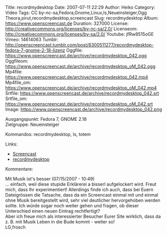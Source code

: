 Title: recordmydesktop
Date: 2007-07-11 22:29
Author: Heiko
Category: Video
Tags: CC by-nc-sa,Fedora,Gnome,Linux,ls,Neueinsteiger,Ogg Theora,pirut,recordmydesktop,screencast
Slug: recordmydesktop
Album: https://www.openscreencast.de
Duration: 327000
License: http://creativecommons.org/licenses/by-nc-sa/2.0/
Licenseom: http://creativecommons.org/licenses/by-sa/2.0/
Youtube: jfRw8515oGE
Vimeo: 14614063
Tumblr: http://openscreencast.tumblr.com/post/8300511277/recordmydesktop-fedora-7-gnome-2-18-lizenz
Oggfile: https://www.openscreencast.de/archive/recordmydesktop_042.ogg
Oggfileom: https://www.openscreencast.de/archive/recordmydesktop_oM_042.ogg
Mp4file: https://www.openscreencast.de/archive/recordmydesktop_042.mp4
Mp4file_om: https://www.openscreencast.de/archive/recordmydesktop_oM_042.mp4
Srtfile: https://www.openscreencast.de/archive/recordmydesktop_042.srt
Srtfile_om: https://www.openscreencast.de/archive/recordmydesktop_oM_042.srt
Image: https://www.openscreencast.de/archive/recordmydesktop_042.png

Ausgangspunkt: Fedora 7, GNOME 2.18  
Zielgruppe: Neueinsteiger  

Kommandos: recordmydesktop, ls, totem

Links:

  * [Screencast](http://de.wikipedia.org/wiki/Screencast)
  * [recordmydesktop](http://recordmydesktop.sourceforge.net/)

Kommentare:

Mit Musik ist's besser (07/15/2007 - 10:49)  
... einfach, weil diese stupide Erklärerei a bisserl aufgelockert wird. Freut
mich, dass Ihr experimentiert! Allerdings finde ich auch, dass bei Euern
Dateigrössen die Tatsache, dass da ein Screencast einmal mit und einmal ohne
Musik bereitgestellt wird, sehr viel deutlicher hervorgehoben werden sollte.
Ich würde sogar noch weiter gehen und fragen, ob dieser Unterschied einen
neuen Eintrag rechtfertigt?  
Aber ich freue mich als interessierter Besucher Eurer Site wirklich, dass da
z. B. mit Musik Leben in die Bude kommt - weiter so!  
LG,frosch

